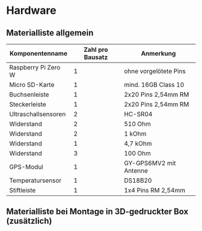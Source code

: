 # Hardware

## Materialliste allgemein

| Komponentenname | Zahl pro Bausatz | Anmerkung |
| --- | --- | --- |
| Raspberry Pi Zero W | 1 | ohne vorgelötete Pins|
| Micro SD-Karte | 1 | mind. 16GB Class 10 |
| Buchsenleiste | 1 | 2x20 Pins 2,54mm RM |
| Steckerleiste | 1 | 2x20 Pins 2,54mm RM |
| Ultraschallsensoren | 2 | HC-SR04 |
| Widerstand | 2 | 510 Ohm |
| Widerstand | 2 | 1 kOhm |
| Widerstand | 1 | 4,7 kOhm |
| Widerstand | 3 | 100 Ohm |
| GPS-Modul | 1 | GY-GPS6MV2 mit Antenne |
| Temperatursensor | 1 | DS18B20 |
| Stiftleiste | 1 | 1x4 Pins RM 2,54mm |


## Materialliste bei Montage in 3D-gedruckter Box (zusätzlich)

